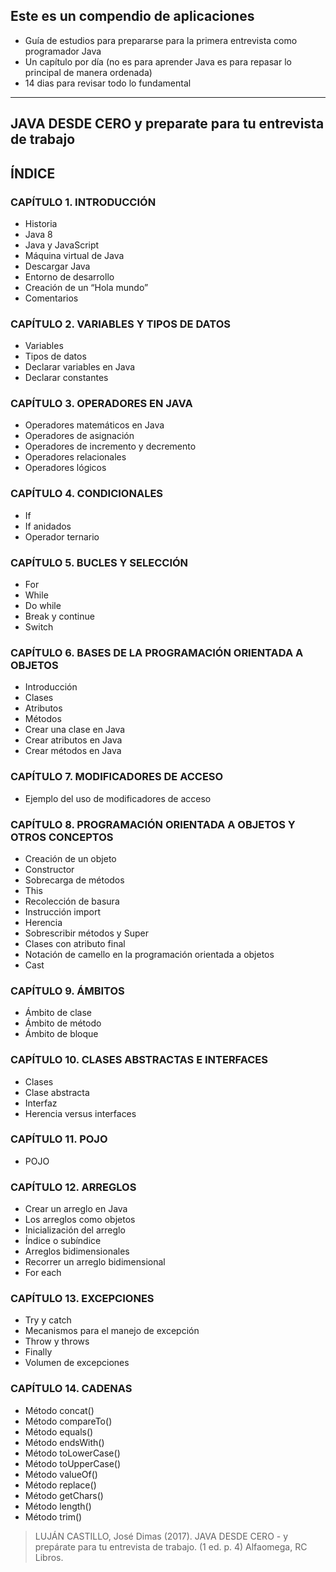 
## Este es un compendio de aplicaciones 
- Guía de estudios para prepararse para la primera entrevista como programador Java
- Un capítulo por día (no es para aprender Java es para repasar lo principal de manera ordenada)
- 14 dias para revisar todo lo fundamental

---

## JAVA DESDE CERO y preparate para tu entrevista de trabajo
## ÍNDICE

### CAPÍTULO 1. INTRODUCCIÓN
- Historia
- Java 8
- Java y JavaScript
- Máquina virtual de Java
- Descargar Java
- Entorno de desarrollo
- Creación de un “Hola mundo”
- Comentarios

### CAPÍTULO 2. VARIABLES Y TIPOS DE DATOS
- Variables
- Tipos de datos
- Declarar variables en Java
- Declarar constantes

### CAPÍTULO 3. OPERADORES EN JAVA
- Operadores matemáticos en Java
- Operadores de asignación
- Operadores de incremento y decremento
- Operadores relacionales
- Operadores lógicos

### CAPÍTULO 4. CONDICIONALES
- If
- If anidados
- Operador ternario

### CAPÍTULO 5. BUCLES Y SELECCIÓN
- For
- While
- Do while
- Break y continue
- Switch

### CAPÍTULO 6. BASES DE LA PROGRAMACIÓN ORIENTADA A OBJETOS
- Introducción
- Clases
- Atributos
- Métodos
- Crear una clase en Java
- Crear atributos en Java
- Crear métodos en Java

### CAPÍTULO 7. MODIFICADORES DE ACCESO
- Ejemplo del uso de modificadores de acceso

### CAPÍTULO 8. PROGRAMACIÓN ORIENTADA A OBJETOS Y OTROS CONCEPTOS
- Creación de un objeto
- Constructor
- Sobrecarga de métodos
- This
- Recolección de basura
- Instrucción import
- Herencia
- Sobrescribir métodos y Super
- Clases con atributo final
- Notación de camello en la programación orientada a objetos
- Cast

### CAPÍTULO 9. ÁMBITOS
- Ámbito de clase
- Ámbito de método
- Ámbito de bloque

### CAPÍTULO 10. CLASES ABSTRACTAS E INTERFACES
- Clases
- Clase abstracta
- Interfaz
- Herencia versus interfaces

### CAPÍTULO 11. POJO
- POJO

### CAPÍTULO 12. ARREGLOS
- Crear un arreglo en Java
- Los arreglos como objetos
- Inicialización del arreglo
- Índice o subíndice
- Arreglos bidimensionales
- Recorrer un arreglo bidimensional
- For each

### CAPÍTULO 13. EXCEPCIONES
- Try y catch
- Mecanismos para el manejo de excepción
- Throw y throws
- Finally
- Volumen de excepciones

### CAPÍTULO 14. CADENAS
- Método concat()
- Método compareTo()
- Método equals()
- Método endsWith()
- Método toLowerCase()
- Método toUpperCase()
- Método valueOf()
- Método replace()
- Método getChars()
- Método length()
- Método trim()

>LUJÁN CASTILLO, José Dimas (2017). JAVA DESDE CERO - y prepárate para tu entrevista de trabajo. (1 ed. p. 4) Alfaomega, RC Libros.




